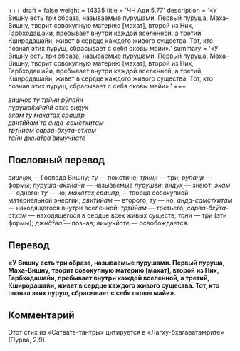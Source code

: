+++
draft = false
weight = 14335
title = 'ЧЧ Ади 5.77'
description = '«У Вишну есть три образа, называемые пурушами. Первый пуруша, Маха-Вишну, творит совокупную материю [махат], второй из Них, Гарбходашайи, пребывает внутри каждой вселенной, а третий, Кширодашайи, живет в сердце каждого живого существа. Тот, кто познал этих пуруш, сбрасывает с себя оковы майи».'
summary = '«У Вишну есть три образа, называемые пурушами. Первый пуруша, Маха-Вишну, творит совокупную материю [махат], второй из Них, Гарбходашайи, пребывает внутри каждой вселенной, а третий, Кширодашайи, живет в сердце каждого живого существа. Тот, кто познал этих пуруш, сбрасывает с себя оковы майи».'
+++

_вишн̣ос ту трӣн̣и рӯпа̄н̣и  
пуруша̄кхйа̄нй атхо видух̣  
экам̇ ту махатах̣ срашт̣р̣  
двитӣйам̇ тв ан̣д̣а-сам̇стхитам  
тр̣тӣйам̇ сарва-бхӯта-стхам̇  
та̄ни джн̃а̄тва̄ вимучйате_

## Пословный перевод

_вишн̣ох̣_ — Господа Вишну; _ту_ — поистине; _трӣн̣и_ — три; _рӯпа̄н̣и_ — формы; _пуруша_\-_а̄кхйа̄ни_ — называемые _пурушей_; _видух̣_ — знают; _экам_ — одного; _ту_ — но; _махатах̣_ _срашт̣р̣_ — творца совокупной материальной энергии; _двитӣйам_ — второго; _ту_ — но; _ан̣д̣а_\-_сам̇стхитам_ — находящегося внутри вселенной; _тр̣тӣйам_ — третьего; _сарва_\-_бхӯта_\-_стхам_ — находящегося в сердце всех живых существ; _та̄ни_ — три (эти формы); _джн̃а̄тва̄_ — познав; _вимучйате_ — освобождается.

## Перевод

**«У Вишну есть три образа, называемые пурушами. Первый пуруша, Маха-Вишну, творит совокупную материю \[махат\], второй из Них, Гарбходашайи, пребывает внутри каждой вселенной, а третий, Кширодашайи, живет в сердце каждого живого существа. Тот, кто познал этих пуруш, сбрасывает с себя оковы майи».**

## Комментарий

Этот стих из «Сатвата-тантры» цитируется в «Лагху-бхагаватамрите» (Пурва, 2.9).
